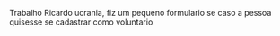 Trabalho Ricardo ucrania, fiz um pequeno formulario se caso a pessoa quisesse se cadastrar como voluntario
